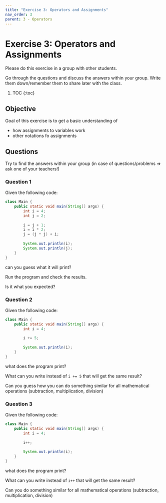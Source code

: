 ```yaml
---
title: "Exercise 3: Operators and Assignments"
nav_order: 3
parent: 3 - Operators
---
```


# Exercise 3: Operators and Assignments
Please do this exercise in a group with other students.

Go through the questions and discuss the answers within your group.
Write them down/remember them to share later with the class.

1. TOC
{:toc}

## Objective
Goal of this exercise is to get a basic understanding of
* how assignments to variables work
* other notations fo assignments

## Questions
Try to find the answers within your group (in case of questions/problems => ask one of your teachers!)

### Question 1
Given the following code:

```java
class Main {
    public static void main(String[] args) {
        int i = 4;
        int j = 2;
        
        i = j + 1;
        i = i * 2;
        j = (j * j) + i;
        
        System.out.println(i);
        System.out.println(j);
    }
}
``` 

can you guess what it will print?

Run the program and check the results.

Is it what you expected?

### Question 2
Given the following code:

```java
class Main {
    public static void main(String[] args) {
        int i = 4;
        
        i += 5;
        
        System.out.println(i);
    }
}
``` 

what does the program print?

What can you write instead of `i += 5` that will get the same result?

Can you guess how you can do something similar for all mathematical operations (subtraction, multiplication, division)

### Question 3
Given the following code:

```java
class Main {
    public static void main(String[] args) {
        int i = 4;
        
        i++;
        
        System.out.println(i);
    }
}
``` 

what does the program print?

What can you write instead of `i++` that will get the same result?

Can you do something similar for all mathematical operations (subtraction, multiplication, division)
